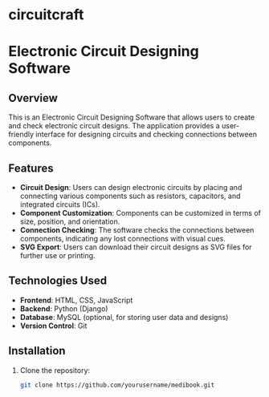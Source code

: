 # circuitcraft
# Electronic Circuit Designing Software

## Overview

This is an Electronic Circuit Designing Software that allows users to create and check electronic circuit designs. The application provides a user-friendly interface for designing circuits and checking connections between components.

## Features

- **Circuit Design**: Users can design electronic circuits by placing and connecting various components such as resistors, capacitors, and integrated circuits (ICs).
- **Component Customization**: Components can be customized in terms of size, position, and orientation.
- **Connection Checking**: The software checks the connections between components, indicating any lost connections with visual cues.
- **SVG Export**: Users can download their circuit designs as SVG files for further use or printing.

## Technologies Used

- **Frontend**: HTML, CSS, JavaScript
- **Backend**: Python (Django)
- **Database**: MySQL (optional, for storing user data and designs)
- **Version Control**: Git

## Installation

1. Clone the repository:
   ```bash
   git clone https://github.com/yourusername/medibook.git
